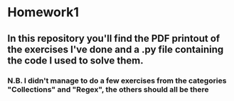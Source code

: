 # Homework1

## In this repository you'll find the PDF printout of the exercises I've done and a .py file containing the code I used to solve them. 
### N.B. I didn't manage to do a few exercises from the categories "Collections" and "Regex", the others should all be there
